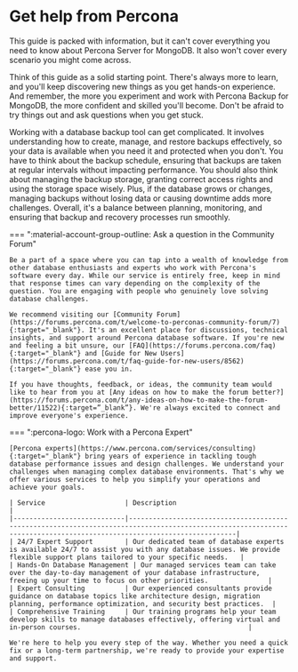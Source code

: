 # Get help from Percona

This guide is packed with information, but it can't cover everything you need to know about Percona Server for MongoDB. It also won't cover every scenario you might come across.

Think of this guide as a solid starting point. There's always more to learn, and you'll keep discovering new things as you get hands-on experience. And remember, the more you experiment and work with Percona Backup for MongoDB, the more confident and skilled you'll become. Don't be afraid to try things out and ask questions when you get stuck.

Working with a database backup tool can get complicated. It involves understanding how to create, manage, and restore backups effectively, so your data is available when you need it and protected when you don't. You have to think about the backup schedule, ensuring that backups are taken at regular intervals without impacting performance. You should also think about managing the backup storage, granting correct access rights and using the storage space wisely. Plus, if the database grows or changes, managing backups without losing data or causing downtime adds more challenges. Overall, it's a balance between planning, monitoring, and ensuring that backup and recovery processes run smoothly.

=== ":material-account-group-outline: Ask a question in the Community Forum"

    Be a part of a space where you can tap into a wealth of knowledge from other database enthusiasts and experts who work with Percona's software every day. While our service is entirely free, keep in mind that response times can vary depending on the complexity of the question. You are engaging with people who genuinely love solving database challenges.

    We recommend visiting our [Community Forum](https://forums.percona.com/t/welcome-to-perconas-community-forum/7){:target="_blank"}. It's an excellent place for discussions, technical insights, and support around Percona database software. If you're new and feeling a bit unsure, our [FAQ](https://forums.percona.com/faq){:target="_blank"} and [Guide for New Users](https://forums.percona.com/t/faq-guide-for-new-users/8562){:target="_blank"} ease you in.

    If you have thoughts, feedback, or ideas, the community team would like to hear from you at [Any ideas on how to make the forum better?](https://forums.percona.com/t/any-ideas-on-how-to-make-the-forum-better/11522){:target=”_blank”}. We're always excited to connect and improve everyone's experience.

=== ":percona-logo: Work with a Percona Expert"

    [Percona experts](https://www.percona.com/services/consulting){:target="_blank"} bring years of experience in tackling tough database performance issues and design challenges. We understand your challenges when managing complex database environments. That's why we offer various services to help you simplify your operations and achieve your goals.

    | Service                    | Description                                                                                                                                                           |
    |----------------------------|-----------------------------------------------------------------------------------------------------------------------------------------------------------------------|
    | 24/7 Expert Support        | Our dedicated team of database experts is available 24/7 to assist you with any database issues. We provide flexible support plans tailored to your specific needs.   |
    | Hands-On Database Management | Our managed services team can take over the day-to-day management of your database infrastructure, freeing up your time to focus on other priorities.               |
    | Expert Consulting          | Our experienced consultants provide guidance on database topics like architecture design, migration planning, performance optimization, and security best practices.  |
    | Comprehensive Training     | Our training programs help your team develop skills to manage databases effectively, offering virtual and in-person courses.                                          |

    We're here to help you every step of the way. Whether you need a quick fix or a long-term partnership, we're ready to provide your expertise and support.
